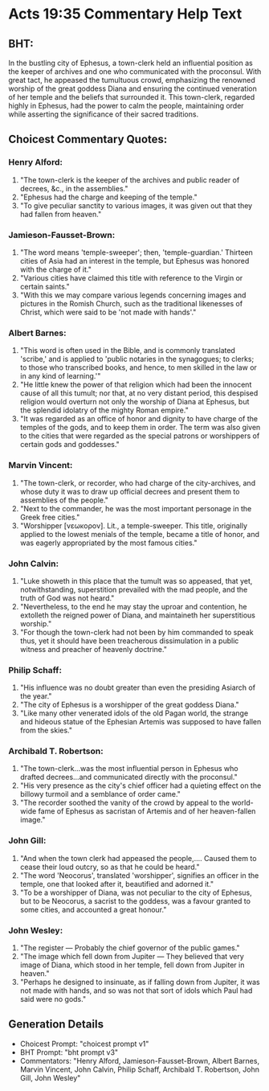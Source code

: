 # Acts 19:35 Commentary Help Text

## BHT:
In the bustling city of Ephesus, a town-clerk held an influential position as the keeper of archives and one who communicated with the proconsul. With great tact, he appeased the tumultuous crowd, emphasizing the renowned worship of the great goddess Diana and ensuring the continued veneration of her temple and the beliefs that surrounded it. This town-clerk, regarded highly in Ephesus, had the power to calm the people, maintaining order while asserting the significance of their sacred traditions.

## Choicest Commentary Quotes:
### Henry Alford:
1. "The town-clerk is the keeper of the archives and public reader of decrees, &c., in the assemblies." 
2. "Ephesus had the charge and keeping of the temple." 
3. "To give peculiar sanctity to various images, it was given out that they had fallen from heaven."

### Jamieson-Fausset-Brown:
1. "The word means 'temple-sweeper'; then, 'temple-guardian.' Thirteen cities of Asia had an interest in the temple, but Ephesus was honored with the charge of it." 
2. "Various cities have claimed this title with reference to the Virgin or certain saints." 
3. "With this we may compare various legends concerning images and pictures in the Romish Church, such as the traditional likenesses of Christ, which were said to be 'not made with hands'."

### Albert Barnes:
1. "This word is often used in the Bible, and is commonly translated 'scribe,' and is applied to 'public notaries in the synagogues; to clerks; to those who transcribed books, and hence, to men skilled in the law or in any kind of learning.'"
2. "He little knew the power of that religion which had been the innocent cause of all this tumult; nor that, at no very distant period, this despised religion would overturn not only the worship of Diana at Ephesus, but the splendid idolatry of the mighty Roman empire."
3. "It was regarded as an office of honor and dignity to have charge of the temples of the gods, and to keep them in order. The term was also given to the cities that were regarded as the special patrons or worshippers of certain gods and goddesses."

### Marvin Vincent:
1. "The town-clerk, or recorder, who had charge of the city-archives, and whose duty it was to draw up official decrees and present them to assemblies of the people."
2. "Next to the commander, he was the most important personage in the Greek free cities."
3. "Worshipper [νεωκορον]. Lit., a temple-sweeper. This title, originally applied to the lowest menials of the temple, became a title of honor, and was eagerly appropriated by the most famous cities."

### John Calvin:
1. "Luke showeth in this place that the tumult was so appeased, that yet, notwithstanding, superstition prevailed with the mad people, and the truth of God was not heard."
2. "Nevertheless, to the end he may stay the uproar and contention, he extolleth the reigned power of Diana, and maintaineth her superstitious worship."
3. "For though the town-clerk had not been by him commanded to speak thus, yet it should have been treacherous dissimulation in a public witness and preacher of heavenly doctrine."

### Philip Schaff:
1. "His influence was no doubt greater than even the presiding Asiarch of the year."
2. "The city of Ephesus is a worshipper of the great goddess Diana."
3. "Like many other venerated idols of the old Pagan world, the strange and hideous statue of the Ephesian Artemis was supposed to have fallen from the skies."

### Archibald T. Robertson:
1. "The town-clerk...was the most influential person in Ephesus who drafted decrees...and communicated directly with the proconsul." 
2. "His very presence as the city's chief officer had a quieting effect on the billowy turmoil and a semblance of order came."
3. "The recorder soothed the vanity of the crowd by appeal to the world-wide fame of Ephesus as sacristan of Artemis and of her heaven-fallen image."

### John Gill:
1. "And when the town clerk had appeased the people,.... Caused them to cease their loud outcry, so as that he could be heard."
2. "The word 'Neocorus', translated 'worshipper', signifies an officer in the temple, one that looked after it, beautified and adorned it."
3. "To be a worshipper of Diana, was not peculiar to the city of Ephesus, but to be Neocorus, a sacrist to the goddess, was a favour granted to some cities, and accounted a great honour."

### John Wesley:
1. "The register — Probably the chief governor of the public games."
2. "The image which fell down from Jupiter — They believed that very image of Diana, which stood in her temple, fell down from Jupiter in heaven."
3. "Perhaps he designed to insinuate, as if falling down from Jupiter, it was not made with hands, and so was not that sort of idols which Paul had said were no gods."


## Generation Details
- Choicest Prompt: "choicest prompt v1"
- BHT Prompt: "bht prompt v3"
- Commentators: "Henry Alford, Jamieson-Fausset-Brown, Albert Barnes, Marvin Vincent, John Calvin, Philip Schaff, Archibald T. Robertson, John Gill, John Wesley"
